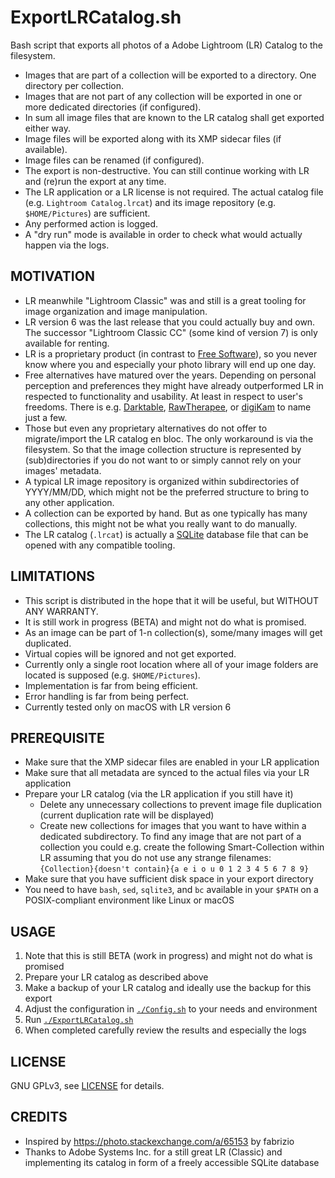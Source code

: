# ExportLRCatalog.sh
Bash script that exports all photos of a Adobe Lightroom (LR) Catalog to the filesystem.

* Images that are part of a collection will be exported to a directory. One directory per collection.
* Images that are not part of any collection will be exported in one or more dedicated directories (if configured).
* In sum all image files that are known to the LR catalog shall get exported either way.
* Image files will be exported along with its XMP sidecar files (if available).
* Image files can be renamed (if configured).
* The export is non-destructive. You can still continue working with LR and (re)run the export at any time.
* The LR application or a LR license is not required. The actual catalog file (e.g. `Lightroom Catalog.lrcat`) and its image repository (e.g. `$HOME/Pictures`) are sufficient.
* Any performed action is logged.
* A "dry run" mode is available in order to check what would actually happen via the logs.

## MOTIVATION
* LR meanwhile "Lightroom Classic" was and still is a great tooling for image organization and image manipulation.
* LR version 6 was the last release that you could actually buy and own. The successor "Lightroom Classic CC" (some kind of version 7) is only available for renting.
* LR is a proprietary product (in contrast to [Free Software](https://en.wikipedia.org/wiki/Free_software)), so you never know where you and especially your photo library will end up one day.
* Free alternatives have matured over the years. Depending on personal perception and preferences they might have already outperformed LR in respected to functionality and usability. At least in respect to user's freedoms. There is e.g. [Darktable](https://www.darktable.org/), [RawTherapee](http://rawtherapee.com/), or [digiKam](https://www.digikam.org/) to name just a few.
* Those but even any proprietary alternatives do not offer to migrate/import the LR catalog en bloc. The only workaround is via the filesystem. So that the image collection structure is represented by (sub)directories if you do not want to or simply cannot rely on your images' metadata.
* A typical LR image repository is organized within subdirectories of YYYY/MM/DD, which might not be the preferred structure to bring to any other application.
* A collection can be exported by hand. But as one typically has many collections, this might not be what you really want to do manually.
* The LR catalog (`.lrcat`) is actually a [SQLite](https://sqlite.org/) database file that can be opened with any compatible tooling.

## LIMITATIONS
* This script is distributed in the hope that it will be useful, but WITHOUT ANY WARRANTY.
* It is still work in progress (BETA) and might not do what is promised.
* As an image can be part of 1-n collection(s), some/many images will get duplicated.
* Virtual copies will be ignored and not get exported.
* Currently only a single root location where all of your image folders are located is supposed (e.g. `$HOME/Pictures`).
* Implementation is far from being efficient.
* Error handling is far from being perfect.
* Currently tested only on macOS with LR version 6

## PREREQUISITE
* Make sure that the XMP sidecar files are enabled in your LR application
* Make sure that all metadata are synced to the actual files via your LR application
* Prepare your LR catalog (via the LR application if you still have it)
  * Delete any unnecessary collections to prevent image file duplication (current duplication rate will be displayed)
  * Create new collections for images that you want to have within a dedicated subdirectory. To find any image that are not part of a collection you could e.g. create the following Smart-Collection within LR assuming that you do not use any strange filenames:
           `{Collection}{doesn't contain}{a e i o u 0 1 2 3 4 5 6 7 8 9}`
* Make sure that you have sufficient disk space in your export directory
* You need to have `bash`, `sed`, `sqlite3`, and `bc` available in your `$PATH` on a POSIX-compliant environment like Linux or macOS

## USAGE
1. Note that this is still BETA (work in progress) and might not do what is promised
1. Prepare your LR catalog as described above
1. Make a backup of your LR catalog and ideally use the backup for this export
1. Adjust the configuration in [`./Config.sh`](Config.sh) to your needs and environment
1. Run [`./ExportLRCatalog.sh`](ExportLRCatalog.sh)
1. When completed carefully review the results and especially the logs

## LICENSE
GNU GPLv3, see [LICENSE](LICENSE) for details.

## CREDITS
* Inspired by https://photo.stackexchange.com/a/65153 by fabrizio
* Thanks to Adobe Systems Inc. for a still great LR (Classic) and implementing its catalog in form of a freely accessible SQLite database
